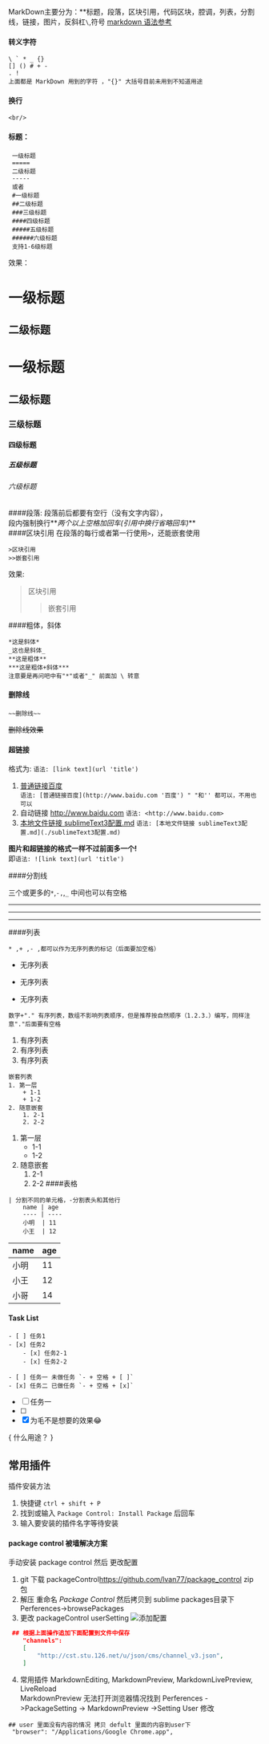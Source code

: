 
 MarkDown主要分为：**标题，段落，区块引用，代码区块，腔调，列表，分割线，链接，图片，反斜杠```\```,符号
[markdown 语法参考](https://xianbai.me/learn-md/article/about/readme.html)

#### 转义字符
```
\ ` * _ {} 
[] () # + - 
. ! 
上面都是 MarkDown 用到的字符 ，"{}" 大括号目前未用到不知道用途
```  

#### 换行
``` <br/> ```


#### 标题：  
```
 一级标题
 =====
 二级标题
 -----
 或者
 #一级标题  
 ##二级标题  
 ###三级标题  
 ####四级标题  
 #####五级标题  
 ######六级标题  
 支持1-6级标题  
```
效果：   

一级标题
====
二级标题
----
# 一级标题  
## 二级标题  
### 三级标题  
#### 四级标题  
##### 五级标题  
###### 六级标题  

####段落:
 段落前后都要有空行（没有文字内容），  
 段内强制换行**_两个以上空格加回车(引用中换行省略回车)_**  
####区块引用
在段落的每行或者第一行使用```>```，还能嵌套使用   
```
>区块引用
>>嵌套引用
```

效果:  
>区块引用
>>嵌套引用  

####粗体，斜体
```
*这是斜体*
_这也是斜体_
**这是粗体**
***这是粗体+斜体***
注意要是再问吧中有"*"或者"_" 前面加 \ 转意
```

#### 删除线
```
~~删除线~~
```
~~删除线效果~~


#### 超链接
格式为: ```语法: [link text](url 'title') ```  
1. [普通链接百度](http://www.baidu.com '百度')  
```语法: [普通链接百度](http://www.baidu.com '百度') " "和'' 都可以，不用也可以 ```  
2. 自动链接 <http://www.baidu.com> 
```语法: <http://www.baidu.com>```  
3. [本地文件链接 sublimeText3配置.md](./sublimeText3配置.md) 
   ```语法: [本地文件链接 sublimeText3配置.md](./sublimeText3配置.md) ``` <br/> 

**图片和超链接的格式一样不过前面多一个!**  <br/> 
   即```语法: ![link text](url 'title') ```<br/> 

####分割线

三个或更多的```*```,```-,```,```_``` 中间也可以有空格
* * *
-----
___

####列表
```
* ,+ ,- ,都可以作为无序列表的标记（后面要加空格）
```
* 无序列表
+ 无序列表
- 无序列表
```
数字+"." 有序列表，数组不影响列表顺序，但是推荐按自然顺序（1.2.3.）编写，同样注意"."后面要有空格
```
1. 有序列表
2. 有序列表
3. 有序列表
```
嵌套列表
1. 第一层
    + 1-1
    + 1-2
2. 随意嵌套
    1. 2-1
    2. 2-2
```
1. 第一层
    + 1-1
    + 1-2
2. 随意嵌套
    1. 2-1
    2. 2-2
####表格
```
| 分割不同的单元格，-分割表头和其他行
    name | age 
    ---- | ----
    小明  | 11
    小王  | 12
```

name  | age
----  | ----
小明   | 11
小王   | 12
小哥   | 14

#### Task List
```
- [ ] 任务1
- [x] 任务2
    - [x] 任务2-1
    - [x] 任务2-2

- [ ] 任务一 未做任务 `- + 空格 + [ ]`
- [x] 任务二 已做任务 `- + 空格 + [x]`
```

- [ ] 任务一  
- [ ] 
- [x] 为毛不是想要的效果😂

{
什么用途？
}

## 常用插件 
插件安装方法 <br/>
1. 快捷键 ```ctrl + shift + P ``` 
2. 找到或输入 ```Package Control: Install Package``` 后回车  
3. 输入要安装的插件名字等待安装  

####  package control 被墙解决方案 
手动安装 package control 然后 更改配置 <br/>
1. git 下载 packageControl<https://github.com/lvan77/package_control> zip 包
2. 解压 重命名 *Package Control* 然后拷贝到 sublime packages目录下 Perferences->browsePackages 
3. 更改 packageControl userSetting ![添加配置](./imageSource/sublime3PackageControlSetting.png)
``` json
 ## 根据上面操作追加下面配置到文件中保存
    "channels":
    [
        "http://cst.stu.126.net/u/json/cms/channel_v3.json",
    ]
```
4. 常用插件  MarkdownEditing, MarkdownPreview, MarkdownLivePreview, LiveReload<br/>
MarkdownPreview 无法打开浏览器情况找到 Perferences ->PackageSetting -> MarkdownPreview ->Setting User 修改 <br/> 
```
## user 里面没有内容的情况 拷贝 defult 里面的内容到user下
 "browser": "/Applications/Google Chrome.app",
```



